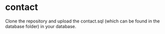 # contact

Clone the repository and upload the contact.sql (which can be found in the database folder) in your database.

